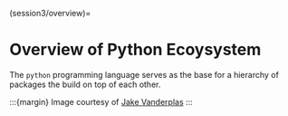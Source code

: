 (session3/overview)=

# Overview of Python Ecoysystem

The `python` programming language serves as the base for a
hierarchy of packages the build on top of each other.

:::{margin}
Image courtesy of [Jake Vanderplas](http://vanderplas.com)
:::

```{figure} img/python-data-science-ecosystem.png
```
